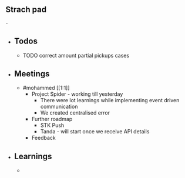 ## Strach pad
	-
- ## Todos
	- TODO correct amount partial pickups cases
- ## Meetings
	- #mohammed [[1:1]]
		- Project Spider - working till yesterday
			- There were lot learnings while implementing event driven communication
			- We created centralised error
		- Further roadmap
			- STK Push
			- Tanda - will start once we receive API details
		- Feedback
- ## Learnings
	-
